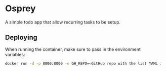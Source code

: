 # Osprey

A simple todo app that allow recurring tasks to be setup.

## Deploying

When running the container, make sure to pass in the environment variables:

```bash
docker run -d -p 8000:8000 -e GH_REPO=<GitHub repo with the list YAML inside it> -e GH_TOKEN=<GitHub token for the aforementioned repo> osprey:latest
```
